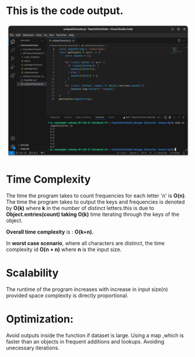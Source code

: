 # This is the code output.
![Output of the App](uniqueCharacteroutput.png)

# Time Complexity
The time the program takes to count frequencies for each letter 'n' is **O(n)**.
The time the program takes to output the keys and frequencies is denoted by **O(k)** where **k** in the number of distinct letters.this is due to **Object.entries(count) taking O(k)** time iterating through the keys of the object.

**Overall time complexity** is :
**O(k+n).**

In **worst case scenario**, where all characters are distinct, the time complexity id **O(n + n)** where **n** is the input size.

# Scalability
The runtime of the program increases with increase in input size(n) provided space complexity is directly proportional.

# Optimization: 
Avoid outputs inside the function if dataset is large.
Using a map ,which is faster than an objects in frequent additions and lookups.
Avoiding unecessary iterations.
